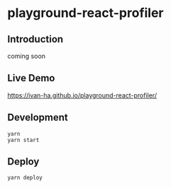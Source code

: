 # playground-react-profiler

## Introduction

coming soon

## Live Demo

https://ivan-ha.github.io/playground-react-profiler/

## Development

```
yarn
yarn start
```

## Deploy

```
yarn deploy
```
